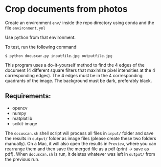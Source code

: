 # Crop documents from photos

Create an environment `env/` inside the repo directory using conda and the file `environment.yml`

Use python from that environment.

To test, run the following command

```
$ python docuscan.py inputfile.jpg outputfile.jpg
```

This program uses a do-it-yourself method to find the 4 edges of the document (4 different square filters that maximize pixel intensities at the 4 corresponding edges).
The 4 edges must be in the 4 corresponding quadrants of the image. The background must be dark, preferably black.

## Requirements:
* opencv
* numpy
* matplotlib
* scikit-image

The `docuscan.sh` shell script will process all files in `input/` folder and save the results in `output/` folder as image files (please create these two folders manually). On a Mac, it will also open the results in `Preview`, where you can rearrange them and then save the merged file as a pdf (print -> save as pdf).
When `docuscan.sh` is run, it deletes whatever was left in `output/` from the previous run.

